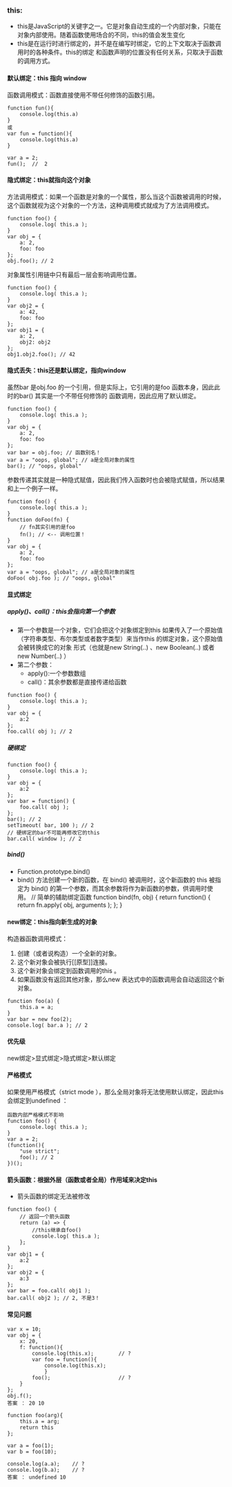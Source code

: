 ### this:
* this是JavaScript的关键字之一。它是对象自动生成的一个内部对象，只能在对象内部使用。随着函数使用场合的不同，this的值会发生变化
* this是在运行时进行绑定的，并不是在编写时绑定，它的上下文取决于函数调用时的各种条件。this的绑定
和函数声明的位置没有任何关系，只取决于函数的调用方式。

#### 默认绑定：this 指向 window
函数调用模式：函数直接使用不带任何修饰的函数引用。
```
function fun(){
    console.log(this.a)
}
或
var fun = function(){
    console.log(this.a)
}

var a = 2;
fun();  //  2
```
#### 隐式绑定：this就指向这个对象
方法调用模式：如果一个函数是对象的一个属性，那么当这个函数被调用的时候，
这个函数就视为这个对象的一个方法，这种调用模式就成为了方法调用模式。

```
function foo() {
    console.log( this.a );
}
var obj = {
    a: 2,
    foo: foo
};
obj.foo(); // 2
```
对象属性引用链中只有最后一层会影响调用位置。
```
function foo() {
    console.log( this.a );
}
var obj2 = {
    a: 42,
    foo: foo
};
var obj1 = {
    a: 2,
    obj2: obj2
};
obj1.obj2.foo(); // 42
```
#### 隐式丢失：this还是默认绑定，指向window
虽然bar 是obj.foo 的一个引用，但是实际上，它引用的是foo 函数本身，因此此时的bar() 其实是一个不带任何修饰的
函数调用，因此应用了默认绑定。
```
function foo() {
    console.log( this.a );
}
var obj = {
    a: 2,
    foo: foo
};
var bar = obj.foo; // 函数别名！
var a = "oops, global"; // a是全局对象的属性
bar(); // "oops, global"
```
参数传递其实就是一种隐式赋值，因此我们传入函数时也会被隐式赋值，所以结果和上一个例子一样。
```
function foo() {
    console.log( this.a );
}
function doFoo(fn) {
    // fn其实引用的是foo
    fn(); // <-- 调用位置！
}
var obj = {
    a: 2,
    foo: foo
};
var a = "oops, global"; // a是全局对象的属性
doFoo( obj.foo ); // "oops, global"

```
#### 显式绑定
##### apply()、call()：this会指向第一个参数
* 第一个参数是一个对象，它们会把这个对象绑定到this 
如果传入了一个原始值（字符串类型、布尔类型或者数字类型）来当作this 的绑定对象，这个原始值会被转换成它的对象
形式（也就是new String(..) 、new Boolean(..) 或者new Number(..) ）
* 第二个参数：
    * apply():一个参数数组
    * call()：其余参数都是直接传递给函数
```
function foo() {
    console.log( this.a );
}
var obj = {
    a:2
};
foo.call( obj ); // 2
```
##### 硬绑定
```
function foo() {
    console.log( this.a );
}
var obj = {
    a:2
};
var bar = function() {
    foo.call( obj );
};
bar(); // 2
setTimeout( bar, 100 ); // 2
// 硬绑定的bar不可能再修改它的this
bar.call( window ); // 2
```
##### bind()
* Function.prototype.bind()
* bind() 方法创建一个新的函数，在 bind() 被调用时，这个新函数的 this 被指定为 bind() 的第一个参数，而其余参数将作为新函数的参数，供调用时使用。
// 简单的辅助绑定函数
function bind(fn, obj) {
    return function() {
        return fn.apply( obj, arguments );
    };
}


#### new绑定：this指向新生成的对象
构造器函数调用模式：
1. 创建（或者说构造）一个全新的对象。
2. 这个新对象会被执行[[原型]]连接。
3. 这个新对象会绑定到函数调用的this 。
4. 如果函数没有返回其他对象，那么new 表达式中的函数调用会自动返回这个新对象。
```
function foo(a) {
    this.a = a;
}
var bar = new foo(2);
console.log( bar.a ); // 2

```

#### 优先级
new绑定>显式绑定>隐式绑定>默认绑定

#### 严格模式
如果使用严格模式（strict mode ），那么全局对象将无法使用默认绑定，因此this 会绑定到undefined ：
```
函数内部严格模式不影响
function foo() {
    console.log( this.a );
}
var a = 2;
(function(){
    "use strict";
    foo(); // 2
})();
```
#### 箭头函数：根据外层（函数或者全局）作用域来决定this
* 箭头函数的绑定无法被修改
```
function foo() {
    // 返回一个箭头函数
    return (a) => {
        //this继承自foo()
        console.log( this.a );
    };
}
var obj1 = {
    a:2
};
var obj2 = {
    a:3
};
var bar = foo.call( obj1 );
bar.call( obj2 ); // 2, 不是3！

```

#### 常见问题
```
var x = 10;
var obj = {
    x: 20,
    f: function(){
        console.log(this.x);        // ?
        var foo = function(){ 
            console.log(this.x);    
            }
        foo();                      // ?
    }
};
obj.f();
答案 ： 20 10
```
```
function foo(arg){
    this.a = arg;
    return this
};

var a = foo(1);
var b = foo(10);

console.log(a.a);    // ?
console.log(b.a);    // ?
答案 ： undefined 10
```

